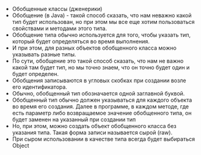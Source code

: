 * Обобщенные классы (дженерики)
* Обобщение (в Java) - такой способ сказать, что нам неважно какой тип будет использован, но при этом мы все еще хотим 
пользоваться свойствами и методами этого типа.
* Обобщение типа обычно используется для того, чтобы указать тип, который будет определяться во время выполнения.
* И при этом, для разных объектов обобщенного класса можно указывать разные типы.
* По сути, обобщение это такой способ сказать, что нам не важно какой там будет тип, но мы точно знаем, 
что он точно будет один и будет определен.
* Обобщения записываются в угловых скобках при создании возле его идентификатора.
* Обычно, обобщенный тип обозначается одной заглавной буквой.
* Обобщенный тип обычно должен указываться для каждого объекта во время его создания. Далее в программе, в каждом методе,
где есть параметр либо возвращаемое значение обобщенного типа, он будет заменен на указанный при создании тип
* Но, при этом, можно создать объект обобщенного класса без указания типа. Такая форма записи называется сырой (raw).
* При сыром использовании в качестве типа всегда будет выбираться Object